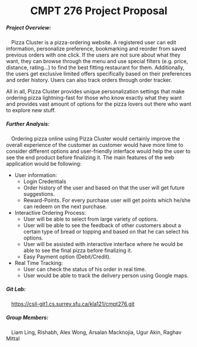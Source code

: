 <h1 align="center">CMPT 276 Project Proposal</h1>
  
##### Project Overview:  
&ensp;&ensp;Pizza Cluster is a pizza-ordering website. A registered user can edit information, personalize preference, bookmarking and reorder from saved previous orders with one click. If the users are not sure about what they want, they can browse through the menu and use special filters (e.g. price, distance, rating...) to find the best fitting restaurant for them. Additionally, the users get exclusive limited offers specifically based on their preferences and order history. Users can also track orders through order tracker.

All in all, Pizza Cluster provides unique personalization settings that make ordering pizza lightning-fast for those who know exactly what they want and provides vast amount of options for the pizza lovers out there who want to explore new stuff.
  
##### Further Analysis:  
&ensp;&ensp;Ordering pizza online using Pizza Cluster would certainly improve the overall experience of the customer as customer would have more time to consider different options and user-friendly interface would help the user to see the end product before finalizing it. The main features of the web application would be following:  

* User information:  
	* Login Credentials  
	* Order history of the user and based on that the user will get future suggestions.  
	* Reward-Points. For every purchase user will get points which he/she can redeem on the next purchase.  
* Interactive Ordering Process:  
	* User will be able to select from large variety of options.  
	* User will be able to see the feedback of other customers about a certain type of bread or topping and based on that he can select his options.  
	* User will be assisted with interactive interface where he would be able to see the final pizza before finalizing it.  
	* Easy Payment option (Debit/Credit).  
* Real Time Tracking:  
	* User can check the status of his order in real time.  
	* User would be able to track the delivery person using Google maps.  
  
##### Git Lab:
&ensp;&ensp;https://csil-git1.cs.surrey.sfu.ca/kla121/cmpt276.git   
   
##### Group Members:
&ensp;&ensp;Liam Ling, Rishabh, Alex Wong, Arsalan Macknojia, Ugur Akin, Raghav Mittal  
